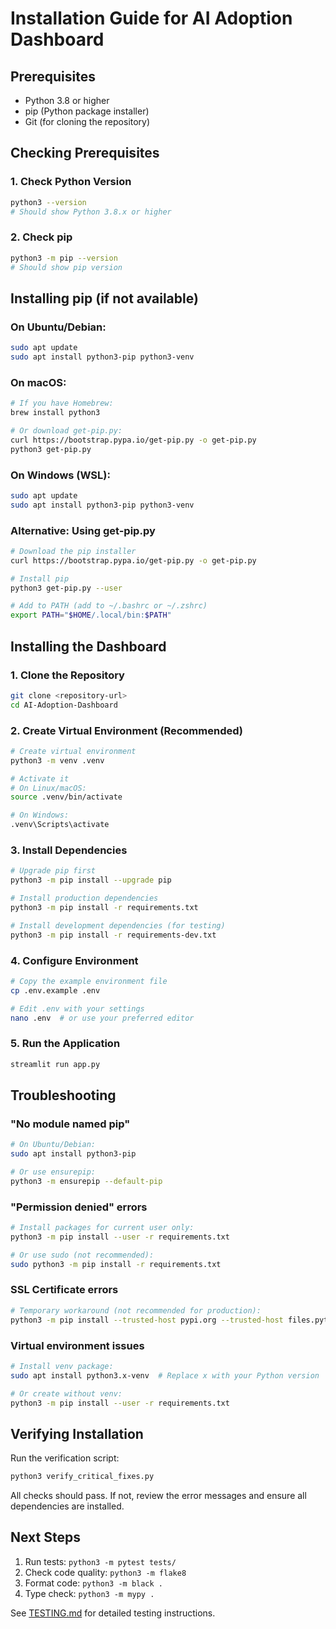 # Installation Guide for AI Adoption Dashboard

## Prerequisites

- Python 3.8 or higher
- pip (Python package installer)
- Git (for cloning the repository)

## Checking Prerequisites

### 1. Check Python Version
```bash
python3 --version
# Should show Python 3.8.x or higher
```

### 2. Check pip
```bash
python3 -m pip --version
# Should show pip version
```

## Installing pip (if not available)

### On Ubuntu/Debian:
```bash
sudo apt update
sudo apt install python3-pip python3-venv
```

### On macOS:
```bash
# If you have Homebrew:
brew install python3

# Or download get-pip.py:
curl https://bootstrap.pypa.io/get-pip.py -o get-pip.py
python3 get-pip.py
```

### On Windows (WSL):
```bash
sudo apt update
sudo apt install python3-pip python3-venv
```

### Alternative: Using get-pip.py
```bash
# Download the pip installer
curl https://bootstrap.pypa.io/get-pip.py -o get-pip.py

# Install pip
python3 get-pip.py --user

# Add to PATH (add to ~/.bashrc or ~/.zshrc)
export PATH="$HOME/.local/bin:$PATH"
```

## Installing the Dashboard

### 1. Clone the Repository
```bash
git clone <repository-url>
cd AI-Adoption-Dashboard
```

### 2. Create Virtual Environment (Recommended)
```bash
# Create virtual environment
python3 -m venv .venv

# Activate it
# On Linux/macOS:
source .venv/bin/activate

# On Windows:
.venv\Scripts\activate
```

### 3. Install Dependencies
```bash
# Upgrade pip first
python3 -m pip install --upgrade pip

# Install production dependencies
python3 -m pip install -r requirements.txt

# Install development dependencies (for testing)
python3 -m pip install -r requirements-dev.txt
```

### 4. Configure Environment
```bash
# Copy the example environment file
cp .env.example .env

# Edit .env with your settings
nano .env  # or use your preferred editor
```

### 5. Run the Application
```bash
streamlit run app.py
```

## Troubleshooting

### "No module named pip"
```bash
# On Ubuntu/Debian:
sudo apt install python3-pip

# Or use ensurepip:
python3 -m ensurepip --default-pip
```

### "Permission denied" errors
```bash
# Install packages for current user only:
python3 -m pip install --user -r requirements.txt

# Or use sudo (not recommended):
sudo python3 -m pip install -r requirements.txt
```

### SSL Certificate errors
```bash
# Temporary workaround (not recommended for production):
python3 -m pip install --trusted-host pypi.org --trusted-host files.pythonhosted.org -r requirements.txt
```

### Virtual environment issues
```bash
# Install venv package:
sudo apt install python3.x-venv  # Replace x with your Python version

# Or create without venv:
python3 -m pip install --user -r requirements.txt
```

## Verifying Installation

Run the verification script:
```bash
python3 verify_critical_fixes.py
```

All checks should pass. If not, review the error messages and ensure all dependencies are installed.

## Next Steps

1. Run tests: `python3 -m pytest tests/`
2. Check code quality: `python3 -m flake8`
3. Format code: `python3 -m black .`
4. Type check: `python3 -m mypy .`

See [TESTING.md](TESTING.md) for detailed testing instructions.